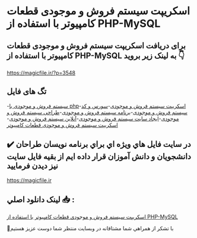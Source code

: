 # اسکریپت سیستم فروش و موجودی قطعات کامپیوتر با استفاده از PHP-MySQL

## برای دریافت اسکریپت سیستم فروش و موجودی قطعات کامپیوتر با استفاده از PHP-MySQL به لینک زیر بروید 👇

https://magicfile.ir/?p=3548

## تگ های فایل

-[سیستم فروش و موجودی با php](https://magicfile.ir/product/%d8%a7%d8%b3%da%a9%d8%b1%db%8c%d9%be%d8%aa-%d8%b3%db%8c%d8%b3%d8%aa%d9%85-%d9%81%d8%b1%d9%88%d8%b4-%d9%88-%d9%85%d9%88%d8%ac%d9%88%d8%af%db%8c-%d9%82%d8%b7%d8%b9%d8%a7%d8%aa-%da%a9%d8%a7%d9%85%d9%be%db%8c%d9%88%d8%aa%d8%b1-php-mysql/)-[اسکریپت سیستم فروش و موجودی](https://magicfile.ir/product/%d8%a7%d8%b3%da%a9%d8%b1%db%8c%d9%be%d8%aa-%d8%b3%db%8c%d8%b3%d8%aa%d9%85-%d9%81%d8%b1%d9%88%d8%b4-%d9%88-%d9%85%d9%88%d8%ac%d9%88%d8%af%db%8c-%d9%82%d8%b7%d8%b9%d8%a7%d8%aa-%da%a9%d8%a7%d9%85%d9%be%db%8c%d9%88%d8%aa%d8%b1-php-mysql/)-[سورس و کد سیستم فروش و موجودی](https://magicfile.ir/product/%d8%a7%d8%b3%da%a9%d8%b1%db%8c%d9%be%d8%aa-%d8%b3%db%8c%d8%b3%d8%aa%d9%85-%d9%81%d8%b1%d9%88%d8%b4-%d9%88-%d9%85%d9%88%d8%ac%d9%88%d8%af%db%8c-%d9%82%d8%b7%d8%b9%d8%a7%d8%aa-%da%a9%d8%a7%d9%85%d9%be%db%8c%d9%88%d8%aa%d8%b1-php-mysql/)-[برنامه سیستم فروش و موجودی](https://magicfile.ir/product/%d8%a7%d8%b3%da%a9%d8%b1%db%8c%d9%be%d8%aa-%d8%b3%db%8c%d8%b3%d8%aa%d9%85-%d9%81%d8%b1%d9%88%d8%b4-%d9%88-%d9%85%d9%88%d8%ac%d9%88%d8%af%db%8c-%d9%82%d8%b7%d8%b9%d8%a7%d8%aa-%da%a9%d8%a7%d9%85%d9%be%db%8c%d9%88%d8%aa%d8%b1-php-mysql/)-[طراحی سیستم فروش و موجودی](https://magicfile.ir/product/%d8%a7%d8%b3%da%a9%d8%b1%db%8c%d9%be%d8%aa-%d8%b3%db%8c%d8%b3%d8%aa%d9%85-%d9%81%d8%b1%d9%88%d8%b4-%d9%88-%d9%85%d9%88%d8%ac%d9%88%d8%af%db%8c-%d9%82%d8%b7%d8%b9%d8%a7%d8%aa-%da%a9%d8%a7%d9%85%d9%be%db%8c%d9%88%d8%aa%d8%b1-php-mysql/)-[ایجاد سایت سیستم فروش و موجودی](https://magicfile.ir/product/%d8%a7%d8%b3%da%a9%d8%b1%db%8c%d9%be%d8%aa-%d8%b3%db%8c%d8%b3%d8%aa%d9%85-%d9%81%d8%b1%d9%88%d8%b4-%d9%88-%d9%85%d9%88%d8%ac%d9%88%d8%af%db%8c-%d9%82%d8%b7%d8%b9%d8%a7%d8%aa-%da%a9%d8%a7%d9%85%d9%be%db%8c%d9%88%d8%aa%d8%b1-php-mysql/)-[آنلاین سیستم فروش و موجودی](https://magicfile.ir/product/%d8%a7%d8%b3%da%a9%d8%b1%db%8c%d9%be%d8%aa-%d8%b3%db%8c%d8%b3%d8%aa%d9%85-%d9%81%d8%b1%d9%88%d8%b4-%d9%88-%d9%85%d9%88%d8%ac%d9%88%d8%af%db%8c-%d9%82%d8%b7%d8%b9%d8%a7%d8%aa-%da%a9%d8%a7%d9%85%d9%be%db%8c%d9%88%d8%aa%d8%b1-php-mysql/)-[اسکریپت سیستم فروش و موجودی قطعات کامپیوتر](https://magicfile.ir/product/%d8%a7%d8%b3%da%a9%d8%b1%db%8c%d9%be%d8%aa-%d8%b3%db%8c%d8%b3%d8%aa%d9%85-%d9%81%d8%b1%d9%88%d8%b4-%d9%88-%d9%85%d9%88%d8%ac%d9%88%d8%af%db%8c-%d9%82%d8%b7%d8%b9%d8%a7%d8%aa-%da%a9%d8%a7%d9%85%d9%be%db%8c%d9%88%d8%aa%d8%b1-php-mysql/)

## ✔️ در سايت فايل هاي ويژه اي براي برنامه نويسان طراحان دانشجويان و دانش آموزان قرار داده ايم از بقيه فايل سايت نيز ديدن فرماييد

https://magicfile.ir


## لينک دانلود اصلي 📥 :

[اسکریپت سیستم فروش و موجودی قطعات کامپیوتر با استفاده از PHP-MySQL](https://magicfile.ir/product/%d8%a7%d8%b3%da%a9%d8%b1%db%8c%d9%be%d8%aa-%d8%b3%db%8c%d8%b3%d8%aa%d9%85-%d9%81%d8%b1%d9%88%d8%b4-%d9%88-%d9%85%d9%88%d8%ac%d9%88%d8%af%db%8c-%d9%82%d8%b7%d8%b9%d8%a7%d8%aa-%da%a9%d8%a7%d9%85%d9%be%db%8c%d9%88%d8%aa%d8%b1-php-mysql/) 


🙏با تشکر از همراهي شما مشتاقانه در وبسایت منتظر شما دوست عزیز هستیم

